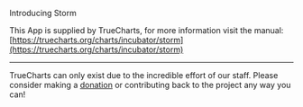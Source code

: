 Introducing Storm

This App is supplied by TrueCharts, for more information visit the manual: [https://truecharts.org/charts/incubator/storm](https://truecharts.org/charts/incubator/storm)

---

TrueCharts can only exist due to the incredible effort of our staff.
Please consider making a [donation](https://truecharts.org/about/sponsor) or contributing back to the project any way you can!
